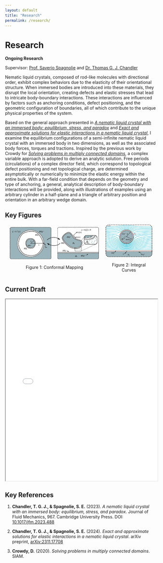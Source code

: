 ```yaml
---
layout: default
title: "Research"
permalink: /research/
---
```


# Research
**Ongoing Research**

Supervisor: [Prof. Saverio Spagnolie](https://people.math.wisc.edu/~spagnolie/) and [Dr. Thomas G. J. Chandler](https://people.math.wisc.edu/~tgchandler/)

Nematic liquid crystals, composed of rod-like molecules with directional order, exhibit complex behaviors due to the elasticity of their orientational structure. When immersed bodies are introduced into these materials, they disrupt the local orientation, creating defects and elastic stresses that lead to intricate body-boundary interactions. These interactions are influenced by factors such as anchoring conditions, defect positioning, and the geometric configuration of boundaries, all of which contribute to the unique physical properties of the system.

Based on the general approach presented in [*A nematic liquid crystal with an immersed body: equilibrium, stress, and paradox*](#key-references) and [*Exact and approximate solutions for elastic interactions in a nematic liquid crystal*](#key-references), I examine the equilibrium configurations of a semi-infinite nematic liquid crystal with an immersed body in two dimensions, as well as the associated body forces, torques and tractions. Inspired by the previous work by Crowdy for [*Solving problems in multiply connected domains*](#key-references), a complex variable approach is adopted to derive an analytic solution. Free periods (circulations) of a complex director field, which correspond to topological defect positioning and net topological charge, are determined asymptotically or numerically to minimize the elastic energy within the entire bulk. With a far-field condition that depends on the geometry and type of anchoring, a general, analytical description of body-boundary interactions will be provided, along with illustrations of examples using an arbitrary cylinder in a half-plane and a triangle of arbitrary position and orientation in an arbitrary wedge domain.

## Key Figures
<div style="display: flex; flex-wrap: wrap; gap: 20px; align-items: center; justify-content: center;">

   <div style="width: 59%; text-align: center;">
       <img src="/LC/figures/conformal_mapping.jpg" alt="Conformal Mapping" style="width: 100%; height: auto; border-radius: 8px;">
       <p>Figure 1: Conformal Mapping</p>
   </div>

   <div style="width: 31%; text-align: center;">
       <img src="/LC/figures/integral_curves.jpg" alt="Integral Curves" style="width: 100%; height: auto; border-radius: 8px;">
       <p>Figure 2: Integral Curves</p>
   </div>

</div>

## Current Draft
<iframe src="/LC/Interaction_of_an_immersed_body_in_a_semi_infinite_nematic_liquid_crystal.pdf" width="100%" height="600px">
    This browser does not support PDFs. Please download the PDF to view it: 
    <a href="/LC/Interaction_of_an_immersed_body_in_a_semi_infinite_nematic_liquid_crystal.pdf">Download PDF</a>.
</iframe>


## Key References

1. **Chandler, T. G. J., & Spagnolie, S. E.** (2023). *A nematic liquid crystal with an immersed body: equilibrium, stress, and paradox*. Journal of Fluid Mechanics, 967. Cambridge University Press. DOI: [10.1017/jfm.2023.488](http://dx.doi.org/10.1017/jfm.2023.488)

2. **Chandler, T. G. J., & Spagnolie, S. E.** (2024). *Exact and approximate solutions for elastic interactions in a nematic liquid crystal*. arXiv preprint, [arXiv:2311.17708](https://arxiv.org/abs/2311.17708)

3. **Crowdy, D.** (2020). *Solving problems in multiply connected domains*. SIAM.

<script type="text/javascript" async
  src="https://cdn.jsdelivr.net/npm/mathjax@3/es5/tex-mml-chtml.js">
</script>

